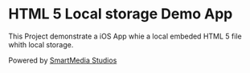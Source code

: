 HTML 5 Local storage Demo App
==============================

This Project demonstrate a iOS App whie a local embeded HTML 5 file whith local storage.

Powered by <a href="http://www.smartmediastudios.de">SmartMedia Studios</a>
